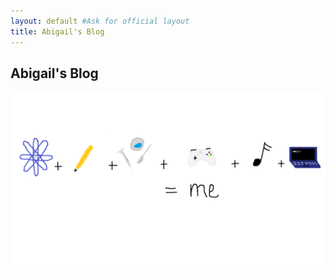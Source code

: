 ```yaml
---
layout: default #Ask for official layout
title: Abigail's Blog
---
```

## Abigail's Blog
![Biography](csse_about_me.png "Biography")
 
